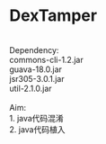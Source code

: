 # DexTamper
<br>
Dependency:<br>
commons-cli-1.2.jar<br>
guava-18.0.jar<br>
jsr305-3.0.1.jar<br>
util-2.1.0.jar<br>
<br>
Aim:<br>
1. java代码混淆<br>
2. java代码植入<br>

